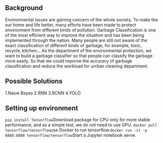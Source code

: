 ## Background
Environmental issues are gaining concern of the whole society. 
To make the our home and life better, many efforts have been made to protect environment from different kinds of pollution.
Garbage Classification is one of the most efficient way to improve the situation and has been being implemented through the nation.
Many people are still not aware of the exact classification of different kinds of garbage, for example, toxic, recycle, kitchen...
As the department of the environmental protection, we want to build a garbage classifier so that people can classify the garbage more easily.
So that we could improve the accuracy of garbage classification and reduce the workload for urrban cleaning department.

## Possible Solutions
1.Naive Bayes
2.RNN
3.RCNN
4.YOLO

## Setting up environment
`pip install Tensorflow`Download package for CPU only for more stable performance, and as a simple test, we do not need to use GPU.
`docker pull tensorflow/tensorflow`use Docker to run tensorflow.`docker run -it -p 8888:8888 tensorflow/tensorflow`Start a Jupyter notebook serve.


